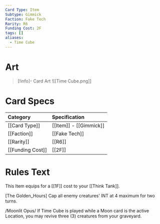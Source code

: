 ```yaml
---
Card Type: Item
Subtype: Gimmick
Faction: Fake Tech
Rarity: R6
Funding Cost: 2F
tags: []
aliases:
  - Time Cube
---
```

# Art

> [!info]- Card Art
> ![[Time Cube.png]]

# Card Specs

| Category | Specification| 
| :--- | :--- |
| [[Card Type]] | [[Item]] - [[Gimmick]] |  
| [[Faction]] | [[Fake Tech]] |  
| [[Rarity]] | [[R6]] |  
| [[Funding Cost]] | [[2F]] |  

# Rules Text  

This Item equips for a [[1F]] cost to your [[Think Tank]].  

[The Golden_Hours] Cap all enemy creatures' INT at 4 maximum for two turns.   

/Moonlit Opus/ If Time Cube is played while a Moon card is the active Location, you may revive three (3) creatures from your graveyard.  

